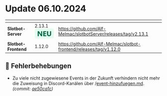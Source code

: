 # Update 06.10.2024

<table data-card-size="large" data-view="cards"><thead><tr><th></th><th></th><th data-hidden data-card-target data-type="content-ref"></th></tr></thead><tbody><tr><td><strong>Slotbot-Server</strong></td><td>2.13.1 <img src="../../.gitbook/assets/Badge-New.png" alt="Neu" data-size="line"></td><td><a href="https://github.com/Alf-Melmac/slotbotServer/releases/tag/v2.13.1">https://github.com/Alf-Melmac/slotbotServer/releases/tag/v2.13.1</a></td></tr><tr><td><strong>Slotbot-Frontend</strong></td><td>1.12.0</td><td><a href="https://github.com/Alf-Melmac/slotbot-frontend/releases/tag/v1.12.0">https://github.com/Alf-Melmac/slotbot-frontend/releases/tag/v1.12.0</a></td></tr></tbody></table>

## 🐞 Fehlerbehebungen

* Zu viele nicht zugewiesene Events in der Zukunft verhindern nicht mehr die Zuweisung in Discord-Kanälen über /[event-hinzufuegen.md](../../integrationen/discord/bot-befehle/event-hinzufuegen.md "mention"). _(commit:_ [_ae50ca1c_](https://github.com/Alf-Melmac/slotbotServer/commit/ae50ca1c77eed9699c19b54b560b1304d923835f)_)_
